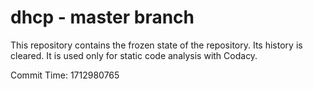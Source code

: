 # dhcp - master branch

This repository contains the frozen state of the repository.
Its history is cleared. It is used only for static code
analysis with Codacy.

Commit Time: 1712980765